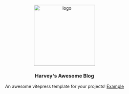 <div align="center">
  <p>
    <img src="https://harvey-image.oss-cn-hangzhou.aliyuncs.com/vitepress-logo-large.webp" alt="logo" width="200" height="auto"/>
  </p>
  <h3>Harvey's Awesome Blog</h3>
  <p>An awesome vitepress template for your projects! <a href="https://harveysuen0803.github.io/blog/">Example</a></p>
</div>
